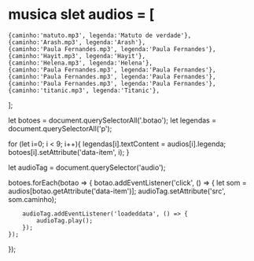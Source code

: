# musica slet audios = [
    {caminho:'matuto.mp3', legenda:'Matuto de verdade'},
    {caminho:'Arash.mp3', legenda:'Arash'},
    {caminho:'Paula Fernandes.mp3', legenda:'Paula Fernandes'},
    {caminho:'Hayit.mp3', legenda:'Hayit'},
    {caminho:'Helena.mp3', legenda:'Helena'},
    {caminho:'Paula Fernandes.mp3', legenda:'Paula Fernandes'},
    {caminho:'Paula Fernandes.mp3', legenda:'Paula Fernandes'},
    {caminho:'Paula Fernandes.mp3', legenda:'Paula Fernandes'},
    {caminho:'titanic.mp3', legenda:'Titanic'},
];

let botoes = document.querySelectorAll('.botao');
let legendas = document.querySelectorAll('p');

for (let i=0; i < 9; i++){
    legendas[i].textContent = audios[i].legenda;
    botoes[i].setAttribute('data-item', i);
}

let audioTag = document.querySelector('audio');

botoes.forEach(botao => {
    botao.addEventListener('click', () => {
        let som = audios[botao.getAttribute('data-item')];
        audioTag.setAttribute('src', som.caminho);
        
        audioTag.addEventListener('loadeddata', () => {
            audioTag.play();
        });
    });
});
